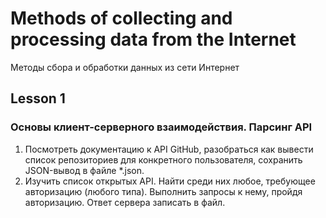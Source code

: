# Methods of collecting and processing data from the Internet
Методы сбора и обработки данных из сети Интернет

## Lesson 1
### Основы клиент-серверного взаимодействия. Парсинг API
1) Посмотреть документацию к API GitHub, разобраться как вывести список репозиториев для конкретного пользователя, сохранить JSON-вывод в файле *.json.
2) Изучить список открытых API. Найти среди них любое, требующее авторизацию (любого типа). Выполнить запросы к нему, пройдя авторизацию. Ответ сервера записать в файл.

